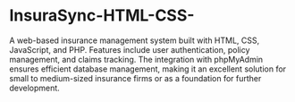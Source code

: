 # InsuraSync-HTML-CSS-
A web-based insurance management system built with HTML, CSS, JavaScript, and PHP. Features include user authentication, policy management, and claims tracking. The integration with phpMyAdmin ensures efficient database management, making it an excellent solution for small to medium-sized insurance firms or as a foundation for further development.

